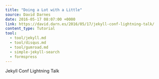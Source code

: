 ```yaml
---
title: "Doing a Lot with a Little"
source: David Darnes
date: 2016-05-17 08:07:00 +0000
link: https://david.darn.es/2016/05/17/jekyll-conf-lightning-talk/
content_type: Tutorial
tool:
  - tool/jekyll.md
  - tool/disqus.md
  - tool/gumroad.md
  - simple-jekyll-search
  - formspress
---
```


Jekyll Conf Lightning Talk
